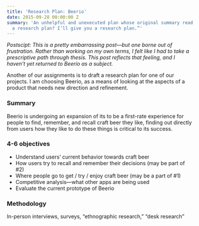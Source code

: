 ```yaml
---
title: 'Research Plan: Beerio'
date: 2015-09-28 00:00:00 Z
summary: 'An unhelpful and unexecuted plan whose original summary read: “You want
  a research plan? I’ll give you a research plan.”'
---
```


*Postscipt: This is a pretty embarrassing post—but one borne out of frustration. Rather than working on my own terms, I felt like I had to take a prescriptive path through thesis. This post reflects that feeling, and I haven’t yet returned to Beerio as a subject.*

Another of our assignments is to draft a research plan for one of our projects. I am choosing Beerio, as a means of looking at the aspects of a product that needs new direction and refinement.

### Summary
Beerio is undergoing an expansion of its  to be a first-rate experience for people to find, remember, and recall craft beer they like, finding out directly from users how they like to do these things is critical to its success.

### 4-6 objectives

- Understand users’ current behavior towards craft beer
- How users try to recall and remember their decisions (may be part of #2)
- Where people go to get / try / enjoy craft beer (may be a part of #1)
- Competitive analysis—what other apps are being used
- Evaluate the current prototype of Beerio


### Methodology
In-person interviews, surveys, “ethnographic research,” “desk research”
